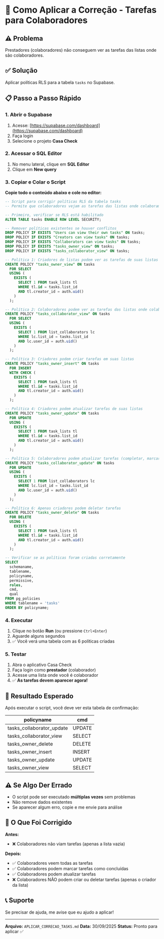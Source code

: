 # 🔧 Como Aplicar a Correção - Tarefas para Colaboradores

## ⚠️ Problema

Prestadores (colaboradores) não conseguem ver as tarefas das listas onde são colaboradores.

## ✅ Solução

Aplicar políticas RLS para a tabela `tasks` no Supabase.

## 📋 Passo a Passo Rápido

### 1. Abrir o Supabase

1. Acesse: [https://supabase.com/dashboard](https://supabase.com/dashboard)
2. Faça login
3. Selecione o projeto **Casa Check**

### 2. Acessar o SQL Editor

1. No menu lateral, clique em **SQL Editor**
2. Clique em **New query**

### 3. Copiar e Colar o Script

**Copie todo o conteúdo abaixo e cole no editor:**

```sql
-- Script para corrigir políticas RLS da tabela tasks
-- Permite que colaboradores vejam as tarefas das listas onde colaboram

-- Primeiro, verificar se RLS está habilitado
ALTER TABLE tasks ENABLE ROW LEVEL SECURITY;

-- Remover políticas existentes se houver conflitos
DROP POLICY IF EXISTS "Users can view their own tasks" ON tasks;
DROP POLICY IF EXISTS "Creators can view tasks" ON tasks;
DROP POLICY IF EXISTS "Collaborators can view tasks" ON tasks;
DROP POLICY IF EXISTS "tasks_owner_view" ON tasks;
DROP POLICY IF EXISTS "tasks_collaborator_view" ON tasks;

-- Política 1: Criadores de listas podem ver as tarefas de suas listas
CREATE POLICY "tasks_owner_view" ON tasks
  FOR SELECT
  USING (
    EXISTS (
      SELECT 1 FROM task_lists tl
      WHERE tl.id = tasks.list_id
      AND tl.creator_id = auth.uid()
    )
  );

-- Política 2: Colaboradores podem ver as tarefas das listas onde colaboram
CREATE POLICY "tasks_collaborator_view" ON tasks
  FOR SELECT
  USING (
    EXISTS (
      SELECT 1 FROM list_collaborators lc
      WHERE lc.list_id = tasks.list_id
      AND lc.user_id = auth.uid()
    )
  );

-- Política 3: Criadores podem criar tarefas em suas listas
CREATE POLICY "tasks_owner_insert" ON tasks
  FOR INSERT
  WITH CHECK (
    EXISTS (
      SELECT 1 FROM task_lists tl
      WHERE tl.id = tasks.list_id
      AND tl.creator_id = auth.uid()
    )
  );

-- Política 4: Criadores podem atualizar tarefas de suas listas
CREATE POLICY "tasks_owner_update" ON tasks
  FOR UPDATE
  USING (
    EXISTS (
      SELECT 1 FROM task_lists tl
      WHERE tl.id = tasks.list_id
      AND tl.creator_id = auth.uid()
    )
  );

-- Política 5: Colaboradores podem atualizar tarefas (completar, marcar status)
CREATE POLICY "tasks_collaborator_update" ON tasks
  FOR UPDATE
  USING (
    EXISTS (
      SELECT 1 FROM list_collaborators lc
      WHERE lc.list_id = tasks.list_id
      AND lc.user_id = auth.uid()
    )
  );

-- Política 6: Apenas criadores podem deletar tarefas
CREATE POLICY "tasks_owner_delete" ON tasks
  FOR DELETE
  USING (
    EXISTS (
      SELECT 1 FROM task_lists tl
      WHERE tl.id = tasks.list_id
      AND tl.creator_id = auth.uid()
    )
  );

-- Verificar se as políticas foram criadas corretamente
SELECT
  schemaname,
  tablename,
  policyname,
  permissive,
  roles,
  cmd,
  qual
FROM pg_policies
WHERE tablename = 'tasks'
ORDER BY policyname;
```

### 4. Executar

1. Clique no botão **Run** (ou pressione `Ctrl+Enter`)
2. Aguarde alguns segundos
3. ✅ Você verá uma tabela com as 6 políticas criadas

### 5. Testar

1. Abra o aplicativo Casa Check
2. Faça login como **prestador** (colaborador)
3. Acesse uma lista onde você é colaborador
4. ✅ **As tarefas devem aparecer agora!**

## 🎯 Resultado Esperado

Após executar o script, você deve ver esta tabela de confirmação:

| policyname                | cmd    |
| ------------------------- | ------ |
| tasks_collaborator_update | UPDATE |
| tasks_collaborator_view   | SELECT |
| tasks_owner_delete        | DELETE |
| tasks_owner_insert        | INSERT |
| tasks_owner_update        | UPDATE |
| tasks_owner_view          | SELECT |

## ⚠️ Se Algo Der Errado

- O script pode ser executado **múltiplas vezes** sem problemas
- Não remove dados existentes
- Se aparecer algum erro, copie e me envie para análise

## 📝 O Que Foi Corrigido

**Antes:**

- ❌ Colaboradores não viam tarefas (apenas a lista vazia)

**Depois:**

- ✅ Colaboradores veem todas as tarefas
- ✅ Colaboradores podem marcar tarefas como concluídas
- ✅ Colaboradores podem atualizar tarefas
- ❌ Colaboradores NÃO podem criar ou deletar tarefas (apenas o criador da lista)

## 📞 Suporte

Se precisar de ajuda, me avise que eu ajudo a aplicar!

---

**Arquivo:** `APLICAR_CORRECAO_TASKS.md`
**Data:** 30/09/2025
**Status:** Pronto para aplicar ✅
